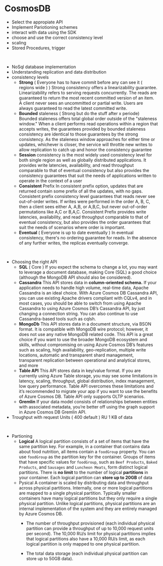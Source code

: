 # CosmosDB
* Select the appropiate API
* Implement Pariotioning schemes
* interact with data using the SDK
* choose and use the correct consistency level
* scaling
* Stored Procedures, trigger
  
<br>

* NoSql database implementation
* Understanding replication and data distribution
* consistency levels
  * **Strong** ( Everyone has to have commit before any can see it ( regions wide ) )
    Strong consistency offers a linearizability guarantee. Linearizability refers to serving requests concurrently. The reads are guaranteed to return the most recent committed version of an item. A client never sees an uncommitted or partial write. Users are always guaranteed to read the latest committed write.
  * **Bounded** staleness ( Strong but do the stuff after x periode)
    Bounded staleness offers total global order outside of the "staleness window." When a client performs read operations within a region that accepts writes, the guarantees provided by bounded staleness consistency are identical to those guarantees by the strong consistency. As the staleness window approaches for either time or updates, whichever is closer, the service will throttle new writes to allow replication to catch up and honor the consistency guarantee
  * **Session**
    consistency is the most widely used consistency level for both single region as well as globally distributed applications. It provides write latencies, availability, and read throughput comparable to that of eventual consistency but also provides the consistency guarantees that suit the needs of applications written to operate in the context of a user
  * **Consistent** Prefix
    In consistent prefix option, updates that are returned contain some prefix of all the updates, with no gaps. Consistent prefix consistency level guarantees that reads never see out-of-order writes.
    If writes were performed in the order A, B, C, then a client sees either A, A,B, or A,B,C, but never out-of-order permutations like A,C or B,A,C. Consistent Prefix provides write latencies, availability, and read throughput comparable to that of eventual consistency, but also provides the order guarantees that suit the needs of scenarios where order is important.
  * **Eventual** ( Everyone is up to date eventually )
    In eventual consistency, there's no ordering guarantee for reads. In the absence of any further writes, the replicas eventually converge.
    
<br>

* Choosing the right API 
  * **SQL** ( Core )
  If you expect the schema to change a lot, you may want to leverage a document database, making Core (SQL) a good choice (although the MongoDB API should also be considered).
  * **Cassandra**
  This API stores data in **column-oriented schema.** If your application needs to handle high volume, real-time data, Apache Cassandra is an ideal choice. With Azure Cosmos DB Cassandra API, you can use existing Apache drivers compliant with CQLv4, and in most cases, you should be able to switch from using Apache Cassandra to using Azure Cosmos DB’s Cassandra API, by just changing a connection string. You can also continue to use Cassandra-based tools such as cqlsh.
  * **MongoDb**
  This API stores data in a document structure, via BSON format. It is compatible with MongoDB wire protocol; however, it does not use any native MongoDB related code. This API is a great choice if you want to use the broader MongoDB ecosystem and skills, without compromising on using Azure Cosmos DB’s features such as scaling, high availability, geo-replication, multiple write locations, automatic and transparent shard management, transparent replication between operational and analytical stores, and more
  * **Table API**
  This API stores data in key/value format. If you are currently using Azure Table storage, you may see some limitations in latency, scaling, throughput, global distribution, index management, low query performance. Table API overcomes these limitations and it’s recommended to migrate your app if you want to use the benefits of Azure Cosmos DB. Table API only supports OLTP scenarios.
  * **Gremlin**
  If your data model consists of relationships between entities with associated metadata, you’re better off using the graph support in Azure Cosmos DB Gremlin API.
* Troughput with request Units ( 400 default ) RU 1 KB of data

<br>

* Partioning 
  * **Logical**
    A logical partition consists of a set of items that have the same partition key. For example, in a container that contains data about food nutrition, all items contain a `foodGroup` property. You can use `foodGroup` as the partition key for the container. Groups of items that have specific values for `foodGroup`, such as `Beef Products`, `Baked Products`, and `Sausages` and `Luncheon Meats`, form distinct logical partitions.
    There is **no limit** to the number of logical **partitions** in your container. Each logical partition can **store up to 20GB** of data
  * Pysical
    A container is scaled by distributing data and throughput across physical partitions. Internally, one or more logical partitions are mapped to a single physical partition. Typically smaller containers have many logical partitions but they only require a single physical partition. Unlike logical partitions, physical partitions are an internal implementation of the system and they are entirely managed by Azure Cosmos DB.
    * The number of throughput provisioned (each individual physical partition can provide a throughput of up to 10,000 request units per second). The 10,000 RU/s limit for physical partitions implies that logical partitions also have a 10,000 RU/s limit, as each logical partition is only mapped to one physical partition.

    * The total data storage (each individual physical partition can store up to 50GB data).




 